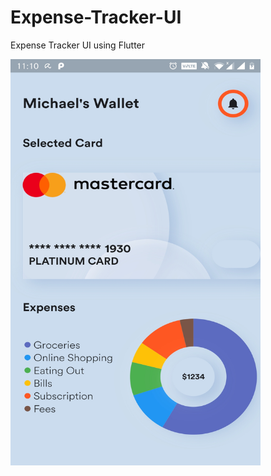 # Expense-Tracker-UI
Expense Tracker UI using Flutter


<img src="https://github.com/TaavishThaman/Expense-Tracker-UI/blob/master/AppScreenshot.jpg" height="650" width="400" >
